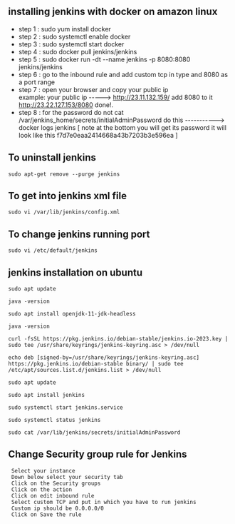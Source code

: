 ## installing jenkins with docker on amazon linux

- step 1 : sudo yum install docker 
- step 2 : sudo systemctl enable docker
- step 3 : sudo systemctl start docker
- step 4 : sudo docker pull jenkins/jenkins
- step 5 : sudo docker run -dt --name jenkins -p 8080:8080 jenkins/jenkins
- step 6 : go to the inbound rule and add custom tcp in type and 8080 as a port range
- step 7 : open your browser and copy your public ip  
           example: your public ip -----> http://23.11.132.159/ add 8080 to it http://23.22.127.153/8080 done!.
- step 8 : for the password do not cat /var/jenkins_home/secrets/initialAdminPassword 
           do this -----------> docker logs jenkins 
           [ note at the bottom you will get its password it will look like this f7d7e0eaa2414668a43b7203b3e596ea ]

## To uninstall jenkins 
```
sudo apt-get remove --purge jenkins
```

## To get into jenkins xml file 
```
sudo vi /var/lib/jenkins/config.xml
```

## To change jenkins running port 
```
sudo vi /etc/default/jenkins
```


## jenkins installation on ubuntu 
```
sudo apt update

java -version

sudo apt install openjdk-11-jdk-headless

java -version

curl -fsSL https://pkg.jenkins.io/debian-stable/jenkins.io-2023.key | sudo tee /usr/share/keyrings/jenkins-keyring.asc > /dev/null

echo deb [signed-by=/usr/share/keyrings/jenkins-keyring.asc] https://pkg.jenkins.io/debian-stable binary/ | sudo tee /etc/apt/sources.list.d/jenkins.list > /dev/null

sudo apt update

sudo apt install jenkins

sudo systemctl start jenkins.service

sudo systemctl status jenkins

sudo cat /var/lib/jenkins/secrets/initialAdminPassword
```

## Change Security group rule for Jenkins 
```
 Select your instance 
 Down below select your security tab 
 Click on the Security groups 
 Click on the action 
 Click on edit inbound rule
 Select custom TCP and put in which you have to run jenkins
 Custom ip should be 0.0.0.0/0
 Click on Save the rule
```


